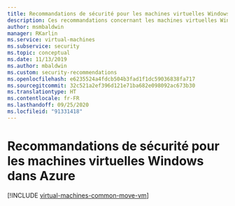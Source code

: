 ```yaml
---
title: Recommandations de sécurité pour les machines virtuelles Windows dans Azure
description: Ces recommandations concernant les machines virtuelles Windows dans Azure vous aideront à respecter les obligations de sécurité décrites dans le modèle de responsabilité partagée, et à améliorer la sécurité globale de vos déploiements.
author: msmbaldwin
manager: RKarlin
ms.service: virtual-machines
ms.subservice: security
ms.topic: conceptual
ms.date: 11/13/2019
ms.author: mbaldwin
ms.custom: security-recommendations
ms.openlocfilehash: e6235524a4fdcb504b3fad1f1dc59036838fa717
ms.sourcegitcommit: 32c521a2ef396d121e71ba682e098092ac673b30
ms.translationtype: HT
ms.contentlocale: fr-FR
ms.lasthandoff: 09/25/2020
ms.locfileid: "91331418"
---
```

# <a name="security-recommendations-for-windows-virtual-machines-in-azure"></a>Recommandations de sécurité pour les machines virtuelles Windows dans Azure


[!INCLUDE [virtual-machines-common-move-vm](../../../includes/virtual-machines-security-recommendations.md)]

